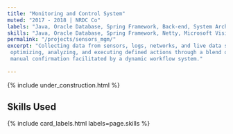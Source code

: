 ```yaml
---
title: "Monitoring and Control System"
muted: "2017 - 2018 | NRDC Co"
labels: "Java, Oracle Database, Spring Framework, Back-end, System Architecture, -Default"
skills: "Java, Oracle Database, Spring Framework, Netty, Microsoft Visio, Axure RP, RESTful, SOAP, Activiti Workflow, JBPM, WebSocket, MQTT, CoAP, RTSP, UDP, TCP/IP, HTTP, Camera Module, HTML, JavaScript, CSS, SVN, JBoss, Jira, Agile, Eclipse IDE, Back-end, System Architecture, System Design, -Default"
permalink: "/projects/sensors_mgm/"
excerpt: "Collecting data from sensors, logs, networks, and live data streams, 
 optimizing, analyzing, and executing defined actions through a blend of automated decision-making and 
 manual confirmation facilitated by a dynamic workflow system."
 
---
```


{% include under_construction.html %}

## Skills Used

{% include card_labels.html labels=page.skills %}